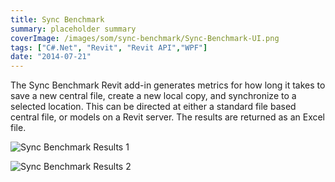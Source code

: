 ```yaml
---
title: Sync Benchmark
summary: placeholder summary
coverImage: /images/som/sync-benchmark/Sync-Benchmark-UI.png
tags: ["C#.Net", "Revit", "Revit API","WPF"]
date: "2014-07-21"
---
```


The Sync Benchmark Revit add-in generates metrics for how long it takes to save a new central file, create a new local copy, and synchronize to a selected location. This can be directed at either a standard file based central file, or models on a Revit server. The results are returned as an Excel file.

![Sync Benchmark Results 1](/images/som/sync-benchmark/Sync-Benchmark-Results-1.png)

![Sync Benchmark Results 2](/images/som/sync-benchmark/Sync-Benchmark-Results-2.png)
